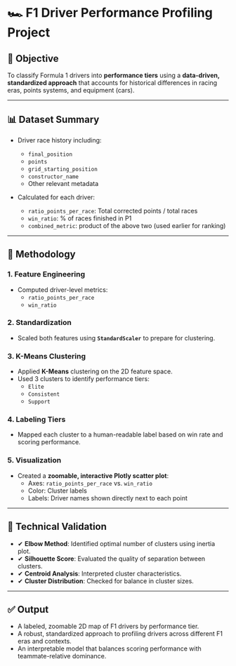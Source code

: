 # 🏎️ F1 Driver Performance Profiling Project

## 🎯 Objective
To classify Formula 1 drivers into **performance tiers** using a **data-driven, standardized approach** that accounts for historical differences in racing eras, points systems, and equipment (cars).

---

## 📊 Dataset Summary
- Driver race history including:
  - `final_position`
  - `points`
  - `grid_starting_position`
  - `constructor_name`
  - Other relevant metadata

- Calculated for each driver:
  - `ratio_points_per_race`: Total corrected points / total races
  - `win_ratio`: % of races finished in P1
  - `combined_metric`: product of the above two (used earlier for ranking)

---

## 🧠 Methodology

### 1. **Feature Engineering**
- Computed driver-level metrics:
  - `ratio_points_per_race`
  - `win_ratio`

### 2. **Standardization**
- Scaled both features using **`StandardScaler`** to prepare for clustering.

### 3. **K-Means Clustering**
- Applied **K-Means** clustering on the 2D feature space.
- Used 3 clusters to identify performance tiers:
  - `Elite`
  - `Consistent`
  - `Support`

### 4. **Labeling Tiers**
- Mapped each cluster to a human-readable label based on win rate and scoring performance.

### 5. **Visualization**
- Created a **zoomable, interactive Plotly scatter plot**:
  - Axes: `ratio_points_per_race` vs. `win_ratio`
  - Color: Cluster labels
  - Labels: Driver names shown directly next to each point

---

## 🔬 Technical Validation

- ✔ **Elbow Method**: Identified optimal number of clusters using inertia plot.
- ✔ **Silhouette Score**: Evaluated the quality of separation between clusters.
- ✔ **Centroid Analysis**: Interpreted cluster characteristics.
- ✔ **Cluster Distribution**: Checked for balance in cluster sizes.

---

## ✅ Output
- A labeled, zoomable 2D map of F1 drivers by performance tier.
- A robust, standardized approach to profiling drivers across different F1 eras and contexts.
- An interpretable model that balances scoring performance with teammate-relative dominance.
